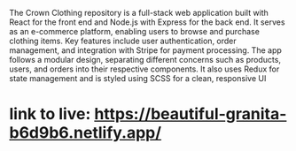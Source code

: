 The Crown Clothing repository is a full-stack web application built with React for the front end and Node.js with Express for the back end. It serves as an e-commerce platform, enabling users to browse and purchase clothing items. Key features include user authentication, order management, and integration with Stripe for payment processing. The app follows a modular design, separating different concerns such as products, users, and orders into their respective components. It also uses Redux for state management and is styled using SCSS for a clean, responsive UI


# link to live: https://beautiful-granita-b6d9b6.netlify.app/
